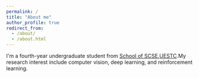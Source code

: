 ```yaml
---
permalink: /
title: "About me"
author_profile: true
redirect_from: 
  - /about/
  - /about.html
---
```


I'm a fourth-year undergraduate student from [School of SCSE](scse.uestc.edu.cn/),[UESTC](uestc.edu.cn/).My research interest include computer vision, deep learning, and reinforcement learning.
